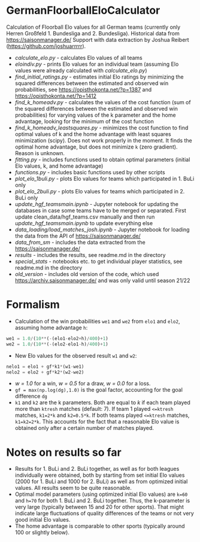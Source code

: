 # GermanFloorballEloCalculator
Calculation of Floorball Elo values for all German teams (currently only Herren Großfeld 1. Bundesliga and 2. Bundesliga). Historical data from https://saisonmanager.de/
Support with data extraction by Joshua Reibert (https://github.com/joshuarrrrr).

- *calculate_elo.py* - calculates Elo values of all teams
- *eloindiv.py* - prints Elo values for an individual team (assuming Elo values were already calculated with *calculate_elo.py*)
- *find_initial_ratings.py* - estimates initial Elo ratings by minimizing the squared differences between the estimated and observed win probabilities, see https://opisthokonta.net/?p=1387 and https://opisthokonta.net/?p=1412
- *find_k_homeadv.py* - calculates the values of the cost function (sum of the squared differences between the estimated and observed win probabilities) for varying values of the k parameter and the home advantage, looking for the minimum of the cost function
- *find_k_homeadv_leastsquares.py* - minimizes the cost function to find optimal values of k and the home advantage with least squares minimization (scipy). Does not work properly in the moment. It finds the optimal home advantage, but does not minimize `k` (zero gradient). Reason is unknown.
- *fitting.py* - includes functions used to obtain optimal parameters (initial Elo values, k, and home advantage)
- *functions.py* - includes basic functions used by other scripts
- *plot_elo_1buli.py* - plots Elo values for teams which participated in 1. BuLi only
- *plot_elo_2buli.py* - plots Elo values for teams which participated in 2. BuLi only
- *update_hgf_teamsmain.ipynb* - Jupyter notebook for updating the databases in case some teams have to be merged or separated. First update clean_data/hgf_teams.csv manually and then run *update_hgf_teamsmain.ipynb* to update everything else
- *data_loading/load_matches_josh.ipynb* - Jupyter notebook for loading the data from the API of https://saisonmanager.de/
- *data_from_sm* - includes the data extracted from the https://saisonmanager.de/
- *results* - includes the results, see readme.md in the directory
- *special_stats* - notebooks etc. to get individual player statistics, see readme.md in the directory
- *old_version* - includes old version of the code, which used https://archiv.saisonmanager.de/ and was only valid until season 21/22

# Formalism
- Calculation of the win probabilities `we1` and `we2` from `elo1` and `elo2`, assuming home advantage `h`: 
```python
we1 = 1.0/(10**(-(elo1-elo2+h)/400)+1)
we2 = 1.0/(10**(-(elo2-elo1-h)/400)+1)
```
- New Elo values for the observed result `w1` and `w2`:
```python
nelo1 = elo1 + gf*k1*(w1-we1)
nelo2 = elo2 + gf*k2*(w2-we2)
```
- *w = 1.0* for a win, *w = 0.5* for a draw, *w = 0.0* for a loss.
- `gf = max(np.log(dg),1.0)` is the goal factor, accounting for the goal difference `dg`
- `k1` and `k2` are the k parameters. Both are equal to *k* if each team played more than `ktresh` matches (default: 7). If team 1 played `<=ktresh` matches, `k1=2*k` and `k2=0.5*k`. If both teams played `<=ktresh` matches, `k1=k2=2*k`. This accounts for the fact that a reasonable Elo value is obtained only after a certain number of matches played.

# Notes on results so far
- Results for 1. BuLi and 2. BuLi together, as well as for both leagues individually were obtained, both by starting from set initial Elo values (2000 for 1. BuLi and 1000 for 2. BuLi) as well as from optimized initial values. All results seem to be quite reasonable.
- Optimal model parameters (using optimized initial Elo values) are `k=60` and `h=70` for both 1. BuLi and 2. BuLi together. Thus, the k-parameter is very large (typically between 15 and 20 for other sports). That might indicate large fluctuations of quality differences of the teams or not very good initial Elo values.
- The home advantage is comparable to other sports (typically around 100 or slightly below).
